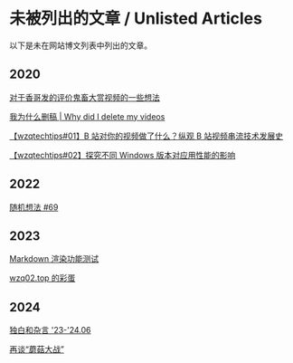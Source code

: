 # 未被列出的文章 / Unlisted Articles

以下是未在网站博文列表中列出的文章。

## 2020

<p><a href="javascript:void(0)" onclick="createmdprompt('200728',0,null,null,1)">对于香哥发的评价鬼畜大赏视频的一些想法</a></p>

<p><a href="javascript:void(0)" onclick="createmdprompt('200729',0,null,null,1)">我为什么删稿 | Why did I delete my videos</a></p>

<p><a href="javascript:void(0)" onclick="createmdprompt('200819_wtt01',0,null,null,1)">【wzqtechtips#01】B 站对你的视频做了什么？纵观 B 站视频串流技术发展史</a></p>

<p><a href="javascript:void(0)" onclick="createmdprompt('200827_wtt02',0,null,null,1)">【wzqtechtips#02】探究不同 Windows 版本对应用性能的影响</a></p>

## 2022

<p><a href="javascript:void(0)" onclick="createmdprompt('220710',0,null,null,1)">随机想法 #69</a></p>

## 2023

<p><a href="javascript:void(0)" onclick="createmdprompt('test',0,null,null,1)">Markdown 渲染功能测试</a></p>

<p><a href="javascript:void(0)" onclick="createmdprompt('？',0,null,null,1)">wzq02.top 的彩蛋</a></p>

## 2024

<p><a href="javascript:void(0)" onclick="createmdprompt('240627',0,null,null,1)">独白和杂言 '23-'24.06</a></p>

<p><a href="javascript:void(0)" onclick="createmdprompt('240828',0,null,null,1)">再谈“蘑菇大战”</a></p>